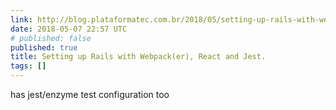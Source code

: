 ```yaml
---
link: http://blog.plataformatec.com.br/2018/05/setting-up-rails-with-webpacker-react-and-jest/
date: 2018-05-07 22:57 UTC
# published: false
published: true
title: Setting up Rails with Webpack(er), React and Jest.
tags: []
---
```


has jest/enzyme test configuration too
